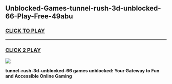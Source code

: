 
## Unblocked-Games-tunnel-rush-3d-unblocked-66-Play-Free-49abu
<h3>
<a href="https://premium76.site?title=tunnel-rush-3d-unblocked-66&ref=23A">CLICK TO PLAY</a></h3>
<hr>

<h3>
<a href="https://premium76.site?title=tunnel-rush-3d-unblocked-66&ref=23A">CLICK 2 PLAY</a>
  
</h3>

<a href="https://premium76.site?title=tunnel-rush-3d-unblocked-66&ref=23A"><img src="https://clearcache.store/games.png"></a>


**tunnel-rush-3d-unblocked-66 games unblocked: Your Gateway to Fun and Accessible Online Gaming**
